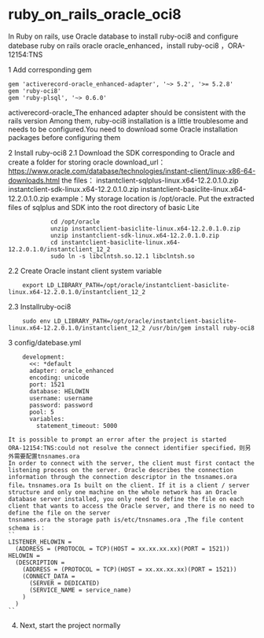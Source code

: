 # ruby_on_rails_oracle_oci8
In Ruby on rails, use Oracle database to install ruby-oci8 and configure datebase
ruby on rails oracle oracle_enhanced，install ruby-oci8 ，ORA-12154:TNS


1 Add corresponding gem
```
gem 'activerecord-oracle_enhanced-adapter', '~> 5.2', '>= 5.2.8'
gem 'ruby-oci8'
gem 'ruby-plsql', '~> 0.6.0'
```
activerecord-oracle_The enhanced adapter should be consistent with the rails version
Among them, ruby-oci8 installation is a little troublesome and needs to be configured.You need to download some Oracle installation packages before configuring them

2 Install ruby-oci8
 2.1 Download the SDK corresponding to Oracle and create a folder for storing oracle
      download_url：https://www.oracle.com/database/technologies/instant-client/linux-x86-64-downloads.html
      the files： instantclient-sqlplus-linux.x64-12.2.0.1.0.zip
      				instantclient-sdk-linux.x64-12.2.0.1.0.zip
      				instantclient-basiclite-linux.x64-12.2.0.1.0.zip
      example：My storage location is /opt/oracle. Put the extracted files of sqlplus and SDK into the root directory of basic Lite
```
      		cd /opt/oracle
      		unzip instantclient-basiclite-linux.x64-12.2.0.1.0.zip
      		unzip instantclient-sdk-linux.x64-12.2.0.1.0.zip
      		cd instantclient-basiclite-linux.x64-12.2.0.1.0/instantclient_12_2
      		sudo ln -s libclntsh.so.12.1 libclntsh.so  
```
 2.2 Create Oracle instant client system variable
```
  	export LD_LIBRARY_PATH=/opt/oracle/instantclient-basiclite-linux.x64-12.2.0.1.0/instantclient_12_2
```
 2.3 Installruby-oci8
```
    sudo env LD_LIBRARY_PATH=/opt/oracle/instantclient-basiclite-linux.x64-12.2.0.1.0/instantclient_12_2 /usr/bin/gem install ruby-oci8
```
3 config/datebase.yml
```
	development:
	  <<: *default
	  adapter: oracle_enhanced
	  encoding: unicode
	  port: 1521
	  database: HELOWIN
	  username: username
	  password: password
	  pool: 5
	  variables:
	    statement_timeout: 5000
```
	It is possible to prompt an error after the project is started
	ORA-12154:TNS:could not resolve the connect identifier specified，则另外需要配置tnsnames.ora
	In order to connect with the server, the client must first contact the listening process on the server. Oracle describes the connection information through the connection descriptor in the tnsnames.ora file。tnsnames.ora Is built on the client. If it is a client / server structure and only one machine on the whole network has an Oracle database server installed, you only need to define the file on each client that wants to access the Oracle server, and there is no need to define the file on the server
	tnsnames.ora the storage path is/etc/tnsnames.ora ,The file content schema is：
	``
	LISTENER_HELOWIN =
	  (ADDRESS = (PROTOCOL = TCP)(HOST = xx.xx.xx.xx)(PORT = 1521))
	HELOWIN =
	  (DESCRIPTION =
	    (ADDRESS = (PROTOCOL = TCP)(HOST = xx.xx.xx.xx)(PORT = 1521))
	    (CONNECT_DATA =
	      (SERVER = DEDICATED)
	      (SERVICE_NAME = service_name)
	    )
	  )
	``
4. Next, start the project normally